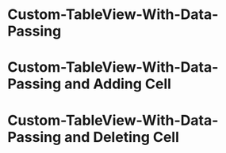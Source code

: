 # Custom-TableView-With-Data-Passing
# Custom-TableView-With-Data-Passing and Adding Cell
# Custom-TableView-With-Data-Passing and Deleting Cell 
